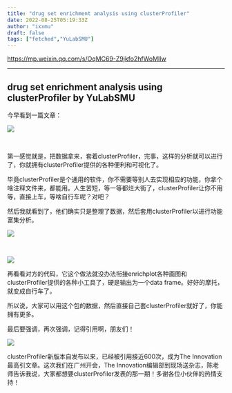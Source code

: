 ```yaml
---
title: "drug set enrichment analysis using clusterProfiler"
date: 2022-08-25T05:19:33Z
author: "ixxmu"
draft: false
tags: ["fetched","YuLabSMU"]
---
```


https://mp.weixin.qq.com/s/OqMC69-Z9jkfo2hfWoMIlw

---

drug set enrichment analysis using clusterProfiler by YuLabSMU
------
<div><p data-mpa-powered-by="yiban.io">今早看到一篇文章：</p><p><img data-galleryid="" data-ratio="0.5832187070151307" data-s="300,640" data-type="png" data-w="727" data-src="https://mmbiz.qpic.cn/mmbiz_png/MPBFtnFrw4mwbroYZ4H6hYszqmjXI7Bbcf0LB5OPLxGCKFcbHicmSJfgkjKECV1lOaJG0Opvfl85gS3KePjlr5w/640?wx_fmt=png" src="https://mmbiz.qpic.cn/mmbiz_png/MPBFtnFrw4mwbroYZ4H6hYszqmjXI7Bbcf0LB5OPLxGCKFcbHicmSJfgkjKECV1lOaJG0Opvfl85gS3KePjlr5w/640?wx_fmt=png"></p><p><br></p><p>第一感觉就是，把数据拿来，套着clusterProfiler，完事，这样的分析就可以进行了，你就拥有clusterProfiler提供的各种便利和可视化了。<br></p><p>毕竟clusterProfiler是个通用的软件，你不需要等别人去实现相应的功能，你拿个啥注释文件来，都能用。人生苦短，等一等都烂大街了，clusterProfiler让你不用等，直接上车，等啥自行车呢？对吧？</p><p>然后我就看到了，他们确实只是整理了数据，然后套用clusterProfiler以进行功能富集分析。<br></p><p><img data-galleryid="" data-ratio="0.47876004592422505" data-s="300,640" data-type="png" data-w="871" data-src="https://mmbiz.qpic.cn/mmbiz_png/MPBFtnFrw4mwbroYZ4H6hYszqmjXI7Bbh2rAMatlRJ08lCGDpwMDOLo8zMNcibsGtstlHg0tyVhldAPia14ny1SQ/640?wx_fmt=png" src="https://mmbiz.qpic.cn/mmbiz_png/MPBFtnFrw4mwbroYZ4H6hYszqmjXI7Bbh2rAMatlRJ08lCGDpwMDOLo8zMNcibsGtstlHg0tyVhldAPia14ny1SQ/640?wx_fmt=png"></p><p><br></p><p><img data-galleryid="" data-ratio="1.0144300144300145" data-s="300,640" data-type="png" data-w="693" data-src="https://mmbiz.qpic.cn/mmbiz_png/MPBFtnFrw4nyzialstt1r4ibpELSu3Q4JakicHic6VKZ4vZxL3cJAhLG8E4TTMw37DDSmh8iclV13TB6Xz9uzZBicJ7A/640?wx_fmt=png" src="https://mmbiz.qpic.cn/mmbiz_png/MPBFtnFrw4nyzialstt1r4ibpELSu3Q4JakicHic6VKZ4vZxL3cJAhLG8E4TTMw37DDSmh8iclV13TB6Xz9uzZBicJ7A/640?wx_fmt=png"></p><p>再看看对方的代码，它这个做法就没办法衔接enrichplot各种画图和clusterProfiler提供的各种小工具了，硬是输出为一个data frame。好好的摩托，就变成自行车了。</p><p>所以说，大家可以用这个包的数据，然后直接自己套clusterProfiler就好了，你能拥有更多。<br></p><p>最后要强调，再次强调，记得引用啊，朋友们！</p><p><img data-galleryid="" data-ratio="0.4223057644110276" data-s="300,640" data-type="png" data-w="798" data-src="https://mmbiz.qpic.cn/mmbiz_png/MPBFtnFrw4nyzialstt1r4ibpELSu3Q4JaBWWYaAZ1ynYzYc8xULv1qypjn9kSxwdibKQXAt7MmibrK50ojvBRyPmw/640?wx_fmt=png" src="https://mmbiz.qpic.cn/mmbiz_png/MPBFtnFrw4nyzialstt1r4ibpELSu3Q4JaBWWYaAZ1ynYzYc8xULv1qypjn9kSxwdibKQXAt7MmibrK50ojvBRyPmw/640?wx_fmt=png"></p><p>clusterProfiler新版本自发布以来，已经被引用接近600次，成为The Innovation最高引文章。这次我们在广州开会，The Innovation编辑部到现场送杂志，陈老师告诉我说，大家都想要clusterProfiler发表的那一期！多谢各位小伙伴的热情支持！</p></div>